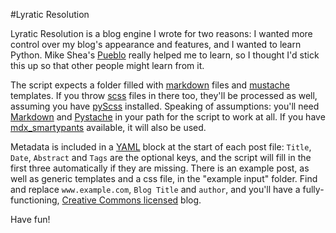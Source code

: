 #Lyratic Resolution

Lyratic Resolution is a blog engine I wrote for two reasons: I wanted more control over my blog's appearance and features, and I wanted to learn Python. Mike Shea's [Pueblo][1] really helped me to learn, so I thought I'd stick this up so that other people might learn from it.

The script expects a folder filled with [markdown][2] files and [mustache][3] templates. If you throw [scss][4] files in there too, they'll be processed as well, assuming you have [pyScss][5] installed. Speaking of assumptions: you'll need  [Markdown][6] and [Pystache][7] in your path for the script to work at all. If you have [mdx_smartypants][8] available, it will also be used.

Metadata is included in a [YAML][9] block at the start of each post file: `Title`, `Date`, `Abstract` and `Tags` are the optional keys, and the script will fill in the first three automatically if they are missing. There is an example post, as well as generic templates and a css file, in the "example input" folder. Find and replace `www.example.com`, `Blog Title` and `author`, and you'll have a fully-functioning, [Creative Commons licensed][10] blog.

Have fun!


[1]: https://github.com/mshea/pueblo
[2]: http://daringfireball.net/projects/markdown/
[3]: http://mustache.github.io/
[4]: http://sass-lang.com/
[5]: https://github.com/Kronuz/pyScss
[6]: https://pypi.python.org/pypi/Markdown
[7]: https://github.com/defunkt/pystache
[8]: https://bitbucket.org/jeunice/mdx_smartypants
[9]: http://yaml.org/
[10]: http://creativecommons.org/licenses/by-nc/4.0/
